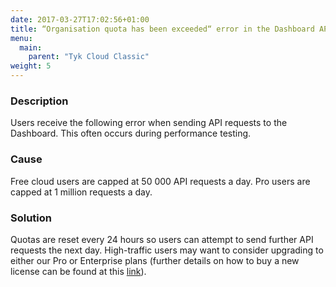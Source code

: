 ```yaml
---
date: 2017-03-27T17:02:56+01:00
title: “Organisation quota has been exceeded“ error in the Dashboard API
menu:
  main:
    parent: "Tyk Cloud Classic"
weight: 5 
---
```


### Description

Users receive the following error when sending API requests to the Dashboard. This often occurs during performance testing.

### Cause

Free cloud users are capped at 50 000 API requests a day. Pro users are capped at 1 million requests a day.

### Solution

Quotas are reset every 24 hours so users can attempt to send further API requests the next day. High-traffic users may want to consider upgrading to either our Pro or Enterprise plans (further details on how to buy a new license can be found at this [link][1]).

 [1]: https://tyk.io/pricing/compare-api-management-platforms/